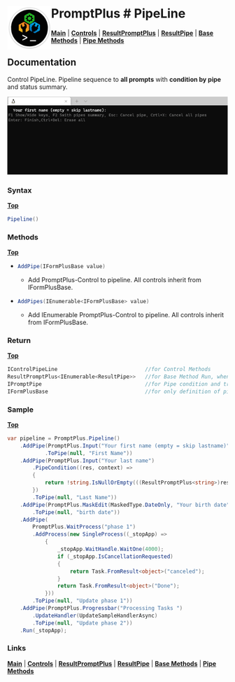 # <img align="left" width="100" height="100" src="./images/icon.png"> PromptPlus # PipeLine
[**Main**](index.md#help) | 
[**Controls**](index.md#apis) |
[**ResultPromptPlus**](resultpromptplus) |
[**ResultPipe**](resultpipe) |
[**Base Methods**](basemethods) |
[**Pipe Methods**](pipemethods)

## Documentation
Control PipeLine. Pipeline sequence to **all prompts** with **condition by pipe** and status summary.

![](./images/PipeLine.gif)

### Syntax
[**Top**](#promptplus--pipeline)

```csharp
Pipeline()
```
### Methods
[**Top**](#promptplus--pipeline)

- ```csharp
  AddPipe(IFormPlusBase value)
  ``` 
  - Add PromptPlus-Control to pipeline. All controls inherit from IFormPlusBase.
- ```csharp
  AddPipes(IEnumerable<IFormPlusBase> value)
  ``` 
  - Add IEnumerable PromptPlus-Control to pipeline. All controls inherit from IFormPlusBase.  


### Return
[**Top**](#promptplus--pipeline)

```csharp
IControlPipeLine                            //for Control Methods
ResultPromptPlus<IEnumerable<ResultPipe>>   //for Base Method Run, when execution is direct 
IPromptPipe                                 //for Pipe condition and transform to IFormPlusBase 
IFormPlusBase                               //for only definition of pipe to Pipeline Control
```


### Sample
[**Top**](#promptplus--pipeline)

```csharp
var pipeline = PromptPlus.Pipeline()
    .AddPipe(PromptPlus.Input("Your first name (empty = skip lastname)")
            .ToPipe(null, "First Name"))
    .AddPipe(PromptPlus.Input("Your last name")
        .PipeCondition((res, context) =>
        {
            return !string.IsNullOrEmpty(((ResultPromptPlus<string>)res[0].ValuePipe).Value);
        })
        .ToPipe(null, "Last Name"))
    .AddPipe(PromptPlus.MaskEdit(MaskedType.DateOnly, "Your birth date")
        .ToPipe(null, "birth date"))
    .AddPipe(
        PromptPlus.WaitProcess("phase 1")
        .AddProcess(new SingleProcess((_stopApp) =>
            {
                _stopApp.WaitHandle.WaitOne(4000);
                if (_stopApp.IsCancellationRequested)
                {
                    return Task.FromResult<object>("canceled");
                }
                return Task.FromResult<object>("Done");
            }))
        .ToPipe(null, "Update phase 1"))
    .AddPipe(PromptPlus.Progressbar("Processing Tasks ")
        .UpdateHandler(UpdateSampleHandlerAsync)
        .ToPipe(null, "Update phase 2"))
    .Run(_stopApp);
```

### Links
[**Main**](index.md#help) | 
[**Controls**](index.md#apis) |
[**ResultPromptPlus**](resultpromptplus) |
[**ResultPipe**](resultpipe) |
[**Base Methods**](basemethods) |
[**Pipe Methods**](pipemethods)




